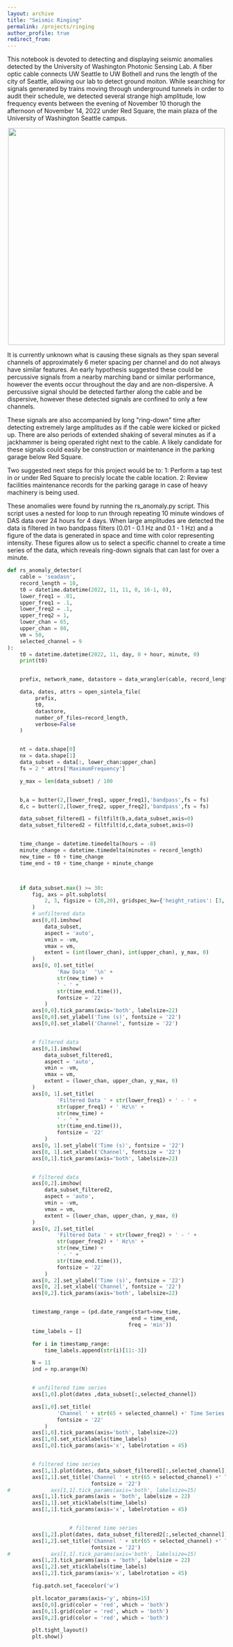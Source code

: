 ```yaml
---
layout: archive
title: "Seismic Ringing"
permalink: /projects/ringing
author_profile: true
redirect_from:
---
```

This notebook is devoted to detecting and displaying seismic anomalies detected by the University of Washington Photonic Sensing Lab. A fiber optic cable connects UW Seattle to UW Bothell and runs the length of the city of Seattle, allowing our lab to detect ground moiton. While searching for signals generated by trains moving through underground tunnels in order to audit their schedule, we detected several strange high amplitude, low frequency events between the evening of November 10 thorugh the afternoon of November 14, 2022 under Red Square, the main plaza of the University of Washington Seattle campus.
<p align="center">
  <img src="/images/ring.png" width = "500"/>
</p>

It is currently unknown what is causing these signals as they span several channels of approximately 6 meter spacing per channel and do not always have similar features. An early hypothesis suggested these could be percussive signals from a nearby marching band or similar performance, however the events occur throughout the day and are non-dispersive. A percussive signal should be detected farther along the cable and be dispersive, however these detected signals are confined to only a few channels.

These signals are also accompanied by long "ring-down" time after detecting extremely large amplitudes as if the cable were kicked or picked up. There are also periods of extended shaking of several minutes as if a jackhammer is being operated right next to the cable. A likely candidate for these signals could easily be construction or maintenance in the parking garage below Red Square.

Two suggested next steps for this project would be to: 1: Perform a tap test in or under Red Square to precisly locate the cable location. 2: Review facilities maintenance records for the parking garage in case of heavy machinery is being used.

These anomalies were found by running the rs_anomaly.py script. This script uses a nested for loop to run through repeating 10 minute windows of DAS data over 24 hours for 4 days. When large amplitudes are detected the data is filtered in two bandpass filters (0.01 - 0.1 Hz and 0.1 - 1 Hz) and a figure of the data is generated in space and time with color representing intensity. These figures allow us to select a specific channel to create a time series of the data, which reveals ring-down signals that can last for over a minute.


```python
def rs_anomaly_detector(
    cable = 'seadasn',
    record_length = 10,
    t0 = datetime.datetime(2022, 11, 11, 0, 16-1, 0),
    lower_freq1 = .01,
    upper_freq1 = .1,
    lower_freq2 = .1,
    upper_freq2 = 1,
    lower_chan = 65,
    upper_chan = 80,
    vm = 50,
    selected_channel = 9
):
    t0 = datetime.datetime(2022, 11, day, 0 + hour, minute, 0)
    print(t0)


    prefix, network_name, datastore = data_wrangler(cable, record_length, t0)

    data, dates, attrs = open_sintela_file(
         prefix,
         t0,
         datastore,
         number_of_files=record_length,
         verbose=False
    )


    nt = data.shape[0]
    nx = data.shape[1]
    data_subset = data[:, lower_chan:upper_chan]
    fs = 2 * attrs['MaximumFrequency']

    y_max = len(data_subset) / 100


    b,a = butter(2,[lower_freq1, upper_freq1],'bandpass',fs = fs)
    d,c = butter(2,[lower_freq2, upper_freq2],'bandpass',fs = fs)

    data_subset_filtered1 = filtfilt(b,a,data_subset,axis=0)
    data_subset_filtered2 = filtfilt(d,c,data_subset,axis=0)


    time_change = datetime.timedelta(hours = -8)
    minute_change = datetime.timedelta(minutes = record_length)
    new_time = t0 + time_change
    time_end = t0 + time_change + minute_change



    if data_subset.max() >= 30:
        fig, axs = plt.subplots(
            2, 3, figsize = (20,20), gridspec_kw={'height_ratios': [3, 1]}
        )
        # unfiltered data
        axs[0,0].imshow(
            data_subset,
            aspect = 'auto',
            vmin = -vm,
            vmax = vm,
            extent = (int(lower_chan), int(upper_chan), y_max, 0)
        )
        axs[0, 0].set_title(
                'Raw Data'  '\n' +
                str(new_time) +
                ' - ' +
                str(time_end.time()),
                fontsize = '22'
            )
        axs[0,0].tick_params(axis='both', labelsize=22)
        axs[0,0].set_ylabel('Time (s)', fontsize = '22')
        axs[0,0].set_xlabel('Channel', fontsize = '22')


        # filtered data
        axs[0,1].imshow(
            data_subset_filtered1,
            aspect = 'auto',
            vmin = -vm,
            vmax = vm,
            extent = (lower_chan, upper_chan, y_max, 0)
        )
        axs[0, 1].set_title(
                'Filtered Data ' + str(lower_freq1) + ' - ' +
                str(upper_freq1) + ' Hz\n' +
                str(new_time) +
                ' - ' +
                str(time_end.time()),
                fontsize = '22'
            )
        axs[0, 1].set_ylabel('Time (s)', fontsize = '22')
        axs[0, 1].set_xlabel('Channel', fontsize = '22')
        axs[0,1].tick_params(axis='both', labelsize=22)


        # filtered data
        axs[0,2].imshow(
            data_subset_filtered2,
            aspect = 'auto',
            vmin = -vm,
            vmax = vm,
            extent = (lower_chan, upper_chan, y_max, 0)
        )
        axs[0, 2].set_title(
                'Filtered Data ' + str(lower_freq2) + ' - ' +
                str(upper_freq2) + ' Hz\n' +
                str(new_time) +
                ' - ' +
                str(time_end.time()),
                fontsize = '22'
            )
        axs[0, 2].set_ylabel('Time (s)', fontsize = '22')
        axs[0, 2].set_xlabel('Channel', fontsize = '22')
        axs[0,2].tick_params(axis='both', labelsize=22)


        timestamp_range = (pd.date_range(start=new_time,
                                        end = time_end,
                                       freq = 'min'))
        time_labels = []

        for i in timestamp_range:
            time_labels.append(str(i)[11:-3])

        N = 11
        ind = np.arange(N)      


        # unfiltered time series
        axs[1,0].plot(dates ,data_subset[:,selected_channel])

        axs[1,0].set_title(
                'Channel ' + str(65 + selected_channel) +' Time Series',
                fontsize = '22'
            )
        axs[1,0].tick_params(axis='both', labelsize=22)
        axs[1,0].set_xticklabels(time_labels)
        axs[1,0].tick_params(axis='x', labelrotation = 45)


        # filtered time series
        axs[1,1].plot(dates, data_subset_filtered1[:,selected_channel])
        axs[1,1].set_title('Channel ' + str(65 + selected_channel) +' Time Series',
                           fontsize = '22')
#             axs[1,1].tick_params(axis='both', labelsize=15)
        axs[1,1].tick_params(axis = 'both', labelsize = 22)
        axs[1,1].set_xticklabels(time_labels)
        axs[1,1].tick_params(axis='x', labelrotation = 45)


                    # filtered time series
        axs[1,2].plot(dates, data_subset_filtered2[:,selected_channel])
        axs[1,2].set_title('Channel ' + str(65 + selected_channel) +' Time Series',
                           fontsize = '22')
#             axs[1,1].tick_params(axis='both', labelsize=15)
        axs[1,2].tick_params(axis = 'both', labelsize = 22)
        axs[1,2].set_xticklabels(time_labels)
        axs[1,2].tick_params(axis='x', labelrotation = 45)

        fig.patch.set_facecolor('w')

        plt.locator_params(axis='y', nbins=15)
        axs[0,0].grid(color = 'red', which = 'both')
        axs[0,1].grid(color = 'red', which = 'both')
        axs[0,2].grid(color = 'red', which = 'both')

        plt.tight_layout()
        plt.show()

```
